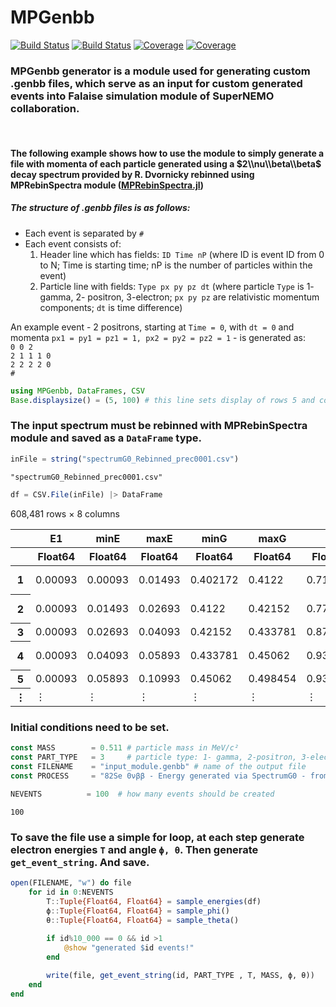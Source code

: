 # MPGenbb

[![Build Status](https://travis-ci.com/Shoram444/MPGenbb.jl.svg?branch=main)](https://travis-ci.com/Shoram444/MPGenbb.jl)
[![Build Status](https://ci.appveyor.com/api/projects/status/github/Shoram444/MPGenbb.jl?svg=true)](https://ci.appveyor.com/project/Shoram444/MPGenbb-jl)
[![Coverage](https://codecov.io/gh/Shoram444/MPGenbb.jl/branch/main/graph/badge.svg)](https://codecov.io/gh/Shoram444/MPGenbb.jl)
[![Coverage](https://coveralls.io/repos/github/Shoram444/MPGenbb.jl/badge.svg?branch=main)](https://coveralls.io/github/Shoram444/MPGenbb.jl?branch=main)


### MPGenbb generator is a module used for generating custom .genbb files, which serve as an input for custom generated events into Falaise simulation module of SuperNEMO collaboration. 
<br>

#### The following example shows how to use the module to simply generate a file with momenta of each particle generated using a $2\\nu\\beta\\beta$ decay spectrum provided by R. Dvornicky rebinned using MPRebinSpectra module (<a href="https://github.com/Shoram444/MPRebinSpectra.jl">MPRebinSpectra.jl</a>)


##### The structure of .genbb files is as follows: 
+ Each event is separated by ``#``
+ Each event consists of:
    1. Header line which has fields: ``ID Time nP`` (where ID is event ID from 0 to N; Time is starting time; nP is the number of particles within the event)
    2. Particle line with fields: ``Type px py pz dt`` (where particle ``Type`` is 1- gamma, 2- positron, 3-electron; ``px py pz`` are relativistic momentum components; ``dt`` is time difference)

An example event - 2 positrons, starting at ``Time = 0``, with ``dt = 0`` and momenta ``px1 = py1 = pz1 = 1, px2 = py2 = pz2 = 1`` - is generated as:
<br>
``0 0 2 `` <br>
``2 1 1 1 0`` <br>
``2 2 2 2 0`` <br>
``#``



```julia
using MPGenbb, DataFrames, CSV
Base.displaysize() = (5, 100) # this line sets display of rows 5 and cols 100
```

### The input spectrum must be rebinned with MPRebinSpectra module and saved as a ``DataFrame`` type.


```julia
inFile = string("spectrumG0_Rebinned_prec0001.csv")
```




    "spectrumG0_Rebinned_prec0001.csv"




```julia
df = CSV.File(inFile) |> DataFrame
```




<div class="data-frame"><p>608,481 rows × 8 columns</p><table class="data-frame"><thead><tr><th></th><th>E1</th><th>minE</th><th>maxE</th><th>minG</th><th>maxG</th><th>a</th><th>b</th><th>cdf</th></tr><tr><th></th><th title="Float64">Float64</th><th title="Float64">Float64</th><th title="Float64">Float64</th><th title="Float64">Float64</th><th title="Float64">Float64</th><th title="Float64">Float64</th><th title="Float64">Float64</th><th title="Float64">Float64</th></tr></thead><tbody><tr><th>1</th><td>0.00093</td><td>0.00093</td><td>0.01493</td><td>0.402172</td><td>0.4122</td><td>0.71628</td><td>0.401506</td><td>5.70061e-6</td></tr><tr><th>2</th><td>0.00093</td><td>0.01493</td><td>0.02693</td><td>0.4122</td><td>0.42152</td><td>0.776611</td><td>0.400606</td><td>1.07029e-5</td></tr><tr><th>3</th><td>0.00093</td><td>0.02693</td><td>0.04093</td><td>0.42152</td><td>0.433781</td><td>0.87581</td><td>0.397934</td><td>1.669e-5</td></tr><tr><th>4</th><td>0.00093</td><td>0.04093</td><td>0.05893</td><td>0.433781</td><td>0.45062</td><td>0.935488</td><td>0.395491</td><td>2.46496e-5</td></tr><tr><th>5</th><td>0.00093</td><td>0.05893</td><td>0.10993</td><td>0.45062</td><td>0.498454</td><td>0.937931</td><td>0.395348</td><td>4.8851e-5</td></tr><tr><th>&vellip;</th><td>&vellip;</td><td>&vellip;</td><td>&vellip;</td><td>&vellip;</td><td>&vellip;</td><td>&vellip;</td><td>&vellip;</td><td>&vellip;</td></tr></tbody></table></div>



### Initial conditions need to be set. 


```julia
const MASS        = 0.511 # particle mass in MeV/c²
const PART_TYPE   = 3     # particle type: 1- gamma, 2-positron, 3-electron
const FILENAME    = "input_module.genbb" # name of the output file
const PROCESS     = "82Se 0νββ - Energy generated via SpectrumG0 - from R. Dvornicky";
```


```julia
NEVENTS          = 100  # how many events should be created
```




    100



### To save the file use a simple for loop, at each step generate electron energies ``T`` and angle ``ϕ, θ``. Then generate ``get_event_string``. And save.

```julia
open(FILENAME, "w") do file
    for id in 0:NEVENTS
        T::Tuple{Float64, Float64} = sample_energies(df)
        ϕ::Tuple{Float64, Float64} = sample_phi()
        θ::Tuple{Float64, Float64} = sample_theta()
        
        if id%10_000 == 0 && id >1
            @show "generated $id events!"
        end

        write(file, get_event_string(id, PART_TYPE , T, MASS, ϕ, θ))
    end
end
```
